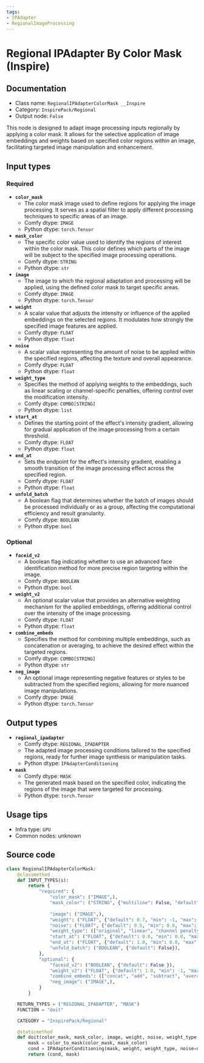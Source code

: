 ```yaml
---
tags:
- IPAdapter
- RegionalImageProcessing
---
```


# Regional IPAdapter By Color Mask (Inspire)
## Documentation
- Class name: `RegionalIPAdapterColorMask __Inspire`
- Category: `InspirePack/Regional`
- Output node: `False`

This node is designed to adapt image processing inputs regionally by applying a color mask. It allows for the selective application of image embeddings and weights based on specified color regions within an image, facilitating targeted image manipulation and enhancement.
## Input types
### Required
- **`color_mask`**
    - The color mask image used to define regions for applying the image processing. It serves as a spatial filter to apply different processing techniques to specific areas of an image.
    - Comfy dtype: `IMAGE`
    - Python dtype: `torch.Tensor`
- **`mask_color`**
    - The specific color value used to identify the regions of interest within the color mask. This color defines which parts of the image will be subject to the specified image processing operations.
    - Comfy dtype: `STRING`
    - Python dtype: `str`
- **`image`**
    - The image to which the regional adaptation and processing will be applied, using the defined color mask to target specific areas.
    - Comfy dtype: `IMAGE`
    - Python dtype: `torch.Tensor`
- **`weight`**
    - A scalar value that adjusts the intensity or influence of the applied embeddings on the selected regions. It modulates how strongly the specified image features are applied.
    - Comfy dtype: `FLOAT`
    - Python dtype: `float`
- **`noise`**
    - A scalar value representing the amount of noise to be applied within the specified regions, affecting the texture and overall appearance.
    - Comfy dtype: `FLOAT`
    - Python dtype: `float`
- **`weight_type`**
    - Specifies the method of applying weights to the embeddings, such as linear scaling or channel-specific penalties, offering control over the modification intensity.
    - Comfy dtype: `COMBO[STRING]`
    - Python dtype: `list`
- **`start_at`**
    - Defines the starting point of the effect's intensity gradient, allowing for gradual application of the image processing from a certain threshold.
    - Comfy dtype: `FLOAT`
    - Python dtype: `float`
- **`end_at`**
    - Sets the endpoint for the effect's intensity gradient, enabling a smooth transition of the image processing effect across the specified region.
    - Comfy dtype: `FLOAT`
    - Python dtype: `float`
- **`unfold_batch`**
    - A boolean flag that determines whether the batch of images should be processed individually or as a group, affecting the computational efficiency and result granularity.
    - Comfy dtype: `BOOLEAN`
    - Python dtype: `bool`
### Optional
- **`faceid_v2`**
    - A boolean flag indicating whether to use an advanced face identification method for more precise region targeting within the image.
    - Comfy dtype: `BOOLEAN`
    - Python dtype: `bool`
- **`weight_v2`**
    - An optional scalar value that provides an alternative weighting mechanism for the applied embeddings, offering additional control over the intensity of the image processing.
    - Comfy dtype: `FLOAT`
    - Python dtype: `float`
- **`combine_embeds`**
    - Specifies the method for combining multiple embeddings, such as concatenation or averaging, to achieve the desired effect within the targeted regions.
    - Comfy dtype: `COMBO[STRING]`
    - Python dtype: `str`
- **`neg_image`**
    - An optional image representing negative features or styles to be subtracted from the specified regions, allowing for more nuanced image manipulations.
    - Comfy dtype: `IMAGE`
    - Python dtype: `torch.Tensor`
## Output types
- **`regional_ipadapter`**
    - Comfy dtype: `REGIONAL_IPADAPTER`
    - The adapted image processing conditions tailored to the specified regions, ready for further image synthesis or manipulation tasks.
    - Python dtype: `IPAdapterConditioning`
- **`mask`**
    - Comfy dtype: `MASK`
    - The generated mask based on the specified color, indicating the regions of the image that were targeted for processing.
    - Python dtype: `torch.Tensor`
## Usage tips
- Infra type: `GPU`
- Common nodes: unknown


## Source code
```python
class RegionalIPAdapterColorMask:
    @classmethod
    def INPUT_TYPES(s):
        return {
            "required": {
                "color_mask": ("IMAGE",),
                "mask_color": ("STRING", {"multiline": False, "default": "#FFFFFF"}),
                
                "image": ("IMAGE",),
                "weight": ("FLOAT", {"default": 0.7, "min": -1, "max": 3, "step": 0.05}),
                "noise": ("FLOAT", {"default": 0.5, "min": 0.0, "max": 1.0, "step": 0.01}),
                "weight_type": (["original", "linear", "channel penalty"], ),
                "start_at": ("FLOAT", {"default": 0.0, "min": 0.0, "max": 1.0, "step": 0.001}),
                "end_at": ("FLOAT", {"default": 1.0, "min": 0.0, "max": 1.0, "step": 0.001}),
                "unfold_batch": ("BOOLEAN", {"default": False}),
            },
            "optional": {
                "faceid_v2": ("BOOLEAN", {"default": False }),
                "weight_v2": ("FLOAT", {"default": 1.0, "min": -1, "max": 3, "step": 0.05}),
                "combine_embeds": (["concat", "add", "subtract", "average", "norm average"],),
                "neg_image": ("IMAGE",),
            }
        }

    RETURN_TYPES = ("REGIONAL_IPADAPTER", "MASK")
    FUNCTION = "doit"

    CATEGORY = "InspirePack/Regional"

    @staticmethod
    def doit(color_mask, mask_color, image, weight, noise, weight_type, start_at=0.0, end_at=1.0, unfold_batch=False, faceid_v2=False, weight_v2=False, combine_embeds="concat", neg_image=None):
        mask = color_to_mask(color_mask, mask_color)
        cond = IPAdapterConditioning(mask, weight, weight_type, noise=noise, image=image, neg_image=neg_image, start_at=start_at, end_at=end_at, unfold_batch=unfold_batch, weight_v2=weight_v2, combine_embeds=combine_embeds)
        return (cond, mask)

```
